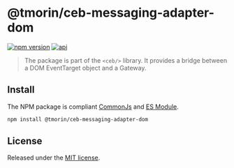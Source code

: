 # @tmorin/ceb-messaging-adapter-dom

[![npm version](https://badge.fury.io/js/%40tmorin%2Fceb-messaging-adapter-dom.svg)](https://badge.fury.io/js/%40tmorin%2Fceb-messaging-adapter-dom)
[![api](https://img.shields.io/badge/-api-informational.svg)](https://tmorin.github.io/ceb/api/modules/_tmorin_ceb_messaging_adapter_dom.html)

> The package is part of the `<ceb/>` library.
> It provides a bridge between a DOM EventTarget object and a Gateway.

## Install

The NPM package is compliant [CommonJs](https://flaviocopes.com/commonjs) and [ES Module](https://flaviocopes.com/es-modules).

```bash
npm install @tmorin/ceb-messaging-adapter-dom
```

## License

Released under the [MIT license].

[Custom Elements (v1)]: https://html.spec.whatwg.org/multipage/custom-elements.html
[MIT license]: http://opensource.org/licenses/MIT
